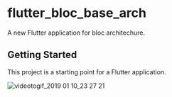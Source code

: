 # flutter_bloc_base_arch

A new Flutter application for bloc architechure.

## Getting Started

This project is a starting point for a Flutter application.

![videotogif_2019 01 10_23 27 21](https://user-images.githubusercontent.com/16761273/50987422-9ccf7a80-152f-11e9-9270-ecfa2fbfd74f.gif)
